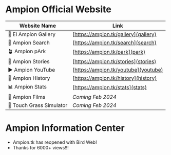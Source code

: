 <head>
  <link rel="icon" type="image/x-icon" href="/favicon.ico">
  <script async src="https://www.googletagmanager.com/gtag/js?id=G-6971NP6T4P"></script>
  <script>
    window.dataLayer = window.dataLayer || [];
    function gtag(){dataLayer.push(arguments);}
    gtag('js', new Date());

    gtag('config', 'G-6971NP6T4P');
  </script>
</head>

# Ampion Official Website

| Website Name               | Link                                  	  |
|----------------------------|----------------------------------------- |
| 🌆 El Ampion Gallery       | [https://ampion.tk/gallery](gallery)   	|
| 🔎 Ampion Search           | [https://ampion.tk/search](search)       |
| 🪴 Ampion pArk             | [https://ampion.tk/park](park)           |
| 📖 Ampion Stories          | [https://ampion.tk/stories](stories)     |
| ▶️ Ampion YouTube          | [https://ampion.tk/youtube](youtube)     |
| 📕 Ampion History          | [https://ampion.tk/history](history)     |
| 📊 Ampion Stats            | [https://ampion.tk/stats](stats)         |
| 🎥 Ampion Films            | *Coming Feb 2024*                    |
| 🌱 Touch Grass Simulator   | *Coming Feb 2024*                    |


# Ampion Information Center

- Ampion.tk has reopened with Bird Web!
- Thanks for 6000+ views!!!
